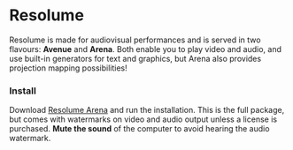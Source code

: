 # Resolume

Resolume is made for audiovisual performances and is served in two flavours: **Avenue** and **Arena**. Both enable you to play video and audio, and use built-in generators for text and graphics, but Arena also provides projection mapping possibilities!

### Install

Download [Resolume Arena](https://resolume.com/download/) and run the installation. This is the full package, but comes with watermarks on video and audio output unless a license is purchased. **Mute the sound** of the computer to avoid hearing the audio watermark.



